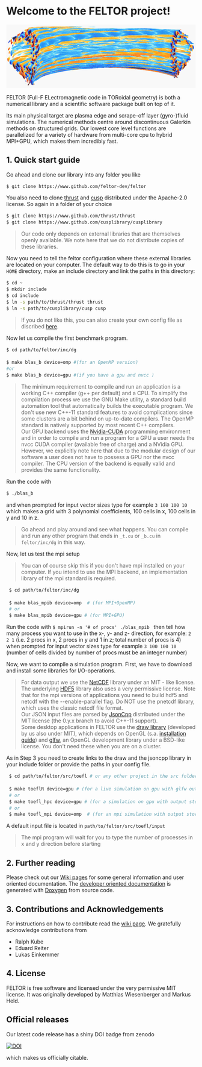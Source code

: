 # Welcome to the FELTOR project!

![3dsimulation](3dpic.jpg)

FELTOR (Full-F ELectromagnetic code in TORoidal geometry) is both a numerical library and a scientific software package built on top of it.

Its main physical target are plasma edge and scrape-off layer (gyro-)fluid simulations.
The numerical methods centre around discontinuous Galerkin methods on structured grids. 
Our lowest core level functions are parallelized for a variety of hardware from multi-core cpu to hybrid MPI+GPU, which makes them incredibly fast. 



## 1. Quick start guide
Go ahead and clone our library into any folder you like 
```sh
$ git clone https://www.github.com/feltor-dev/feltor
```
You also need to clone  [thrust]( https://github.com/thrust/thrust) and [cusp](https://github.com/cusplibrary/cusplibrary) distributed under the Apache-2.0 license. So again in a folder of your choice
```sh
$ git clone https://www.github.com/thrust/thrust
$ git clone https://www.github.com/cusplibrary/cusplibrary
```
> Our code only depends on external libraries that are themselves openly available. We note here that we do not distribute copies of these libraries.

Now you need to tell the feltor configuration where these external libraries are located on your computer. The default way to do this is to go in your `HOME` directory, make an include directory and link the paths in this directory:
 ```sh
 $ cd ~
 $ mkdir include
 $ cd include
 $ ln -s path/to/thrust/thrust thrust
 $ ln -s path/to/cusplibrary/cusp cusp
```
> If you do not like this, you can also create your own config file as discribed [here](https://github.com/feltor-dev/feltor/wiki/Configuration).

Now let us compile the first benchmark program. 
 

 ```sh
 $ cd path/to/feltor/inc/dg
 
 $ make blas_b device=omp #(for an OpenMP version)
 #or
 $ make blas_b device=gpu #(if you have a gpu and nvcc )
 ```
> The minimum requirement to compile and run an application is a working C++ compiler (g++ per default) and a CPU. 
> To simplify the compilation process we use the GNU Make utility, a standard build automation tool that automatically builds the executable program. 
> We don't use new C++-11 standard features to avoid complications since some clusters are a bit behind on up-to-date compilers.
> The OpenMP standard is natively supported by most recent C++ compilers.   
> Our GPU backend uses the [Nvidia-CUDA](https://developer.nvidia.com/cuda-zone) programming environment and in order to compile and run a program for a GPU a user needs the nvcc CUDA compiler (available free of charge) and a NVidia GPU. However, we explicitly note here that due to the modular design of our software a user does not have to possess a GPU nor the nvcc compiler. The CPU version of the backend is equally valid and provides the same functionality.


Run the code with 
```sh
$ ./blas_b 
```
and when prompted for input vector sizes type for example
`3 100 100 10`
which makes a grid with 3 polynomial coefficients, 100 cells in x, 100 cells in y and 10 in z. 
> Go ahead and play around and see what happens. You can compile and run any other program that ends in `_t.cu` or `_b.cu` in `feltor/inc/dg` in this way. 

Now, let us test the mpi setup 
> You can of course skip this if you don't have mpi installed on your computer.
> If you intend to use the MPI backend, an implementation library of the mpi standard is required.

```sh
 $ cd path/to/feltor/inc/dg
 
 $ make blas_mpib device=omp  # (for MPI+OpenMP)
 # or
 $ make blas_mpib device=gpu # (for MPI+GPU)
 ```
Run the code with
`$ mpirun -n '# of procs' ./blas_mpib `
then tell how many process you want to use in the x-, y- and z- direction, for example:
`2 2 1` (i.e. 2 procs in x, 2 procs in y and 1 in z; total number of procs is 4)
when prompted for input vector sizes type for example
`3 100 100 10` (number of cells divided by number of procs must be an integer number)

Now, we want to compile a simulation program. First, we have to download and install some libraries for I/O-operations.
> For data output we use the [NetCDF](http://www.unidata.ucar.edu/software/netcdf/) library under an MIT - like license. The underlying [HDF5](https://www.hdfgroup.org/HDF5/) library also uses a very permissive license. Note that for the mpi versions of applications you need to build hdf5 and netcdf with the --enable-parallel flag. Do NOT use the pnetcdf library, which uses the classic netcdf file format.  
> Our JSON input files are parsed by [JsonCpp](https://www.github.com/open-source-parsers/jsoncpp) distributed under the MIT license (the 0.y.x branch to avoid C++-11 support).     
> Some desktop applications in FELTOR use the [draw library]( https://github.com/mwiesenberger/draw) (developed by us also under MIT), which depends on OpenGL (s.a. [installation guide](http://en.wikibooks.org/wiki/OpenGL_Programming)) and [glfw](http://www.glfw.org), an OpenGL development library under a BSD-like license. You don't need these when you are on a cluster. 

 
As in Step 3 you need to create links to the draw and the jsoncpp library in your include folder or provide the paths in your config file. 

```sh
 $ cd path/to/feltor/src/toefl # or any other project in the src folder
 
 $ make toeflR device=gpu # (for a live simulation on gpu with glfw output)
 # or
 $ make toefl_hpc device=gpu # (for a simulation on gpu with output stored to disc)
 # or
 $ make toefl_mpi device=omp  # (for an mpi simulation with output stored to disc)
```
A default input file is located in `path/to/feltor/src/toefl/input`
> The mpi program will wait for you to type the number of processes in x and y direction before starting

## 2. Further reading
Please check out our [Wiki pages](https://github.com/feltor-dev/feltor/wiki) for some general information and user oriented documentation. The [developer oriented documentation](http://feltor-dev.github.io/feltor/inc/dg/html/modules.html) is generated with [Doxygen](http://www.doxygen.org) from source code.

## 3. Contributions and Acknowledgements
For instructions on how to contribute read the [wiki page](https://github.com/feltor-dev/feltor/wiki/Contributions).
We gratefully acknowledge contributions from 
- Ralph Kube
- Eduard Reiter
- Lukas Einkemmer
## 4. License 
FELTOR is free software and licensed under the very permissive MIT license. It was originally developed by Matthias Wiesenberger and Markus Held.

## Official releases 
Our latest code release has a shiny DOI badge from zenodo

[![DOI](https://zenodo.org/badge/14143578.svg)](https://zenodo.org/badge/latestdoi/14143578)

which makes us officially citable.
